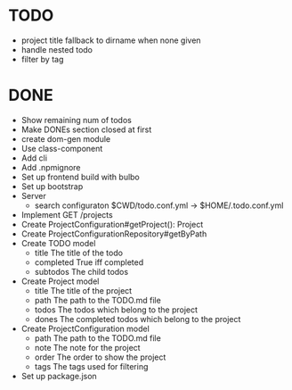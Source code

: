 # TODO

- project title fallback to dirname when none given
- handle nested todo
- filter by tag

# DONE
- Show remaining num of todos
- Make DONEs section closed at first
- create dom-gen module
- Use class-component
- Add cli
- Add .npmignore
- Set up frontend build with bulbo
- Set up bootstrap
- Server
  - search configuraton $CWD/todo.conf.yml -> $HOME/.todo.conf.yml
- Implement GET /projects
- Create ProjectConfiguration#getProject(): Project
- Create ProjectConfigurationRepository#getByPath
- Create TODO model
  - title The title of the todo
  - completed True iff completed
  - subtodos The child todos
- Create Project model
  - title The title of the project
  - path The path to the TODO.md file
  - todos The todos which belong to the project
  - dones The completed todos which belong to the project
- Create ProjectConfiguration model
  - path The path to the TODO.md file
  - note The note for the project
  - order The order to show the project
  - tags The tags used for filtering
- Set up package.json
